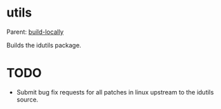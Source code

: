 utils
=====

Parent: [build-locally](../../README.md)

Builds the idutils package.

TODO 
====

* Submit bug fix requests for all patches in linux upstream to the idutils source.


